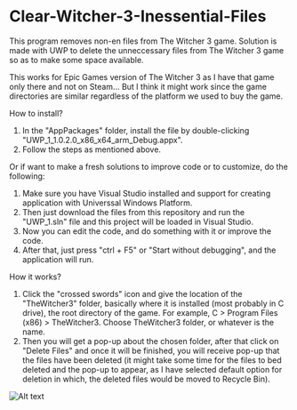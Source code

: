 # Clear-Witcher-3-Inessential-Files

This program removes non-en files from The Witcher 3 game.
Solution is made with UWP to delete the unneccessary files from The Witcher 3 game so as to make some space available.

This works for Epic Games version of The Witcher 3 as I have that game only there and not on Steam... But I think it might work since the game directories are similar regardless of the platform we used to buy the game.

How to install?
1. In the "AppPackages" folder, install the file by double-clicking "UWP_1_1.0.2.0_x86_x64_arm_Debug.appx".
2. Follow the steps as mentioned above.

Or if want to make a fresh solutions to improve code or to customize, do the following:
1. Make sure you have Visual Studio installed and support for creating application with Universsal Windows Platform.
2. Then just download the files from this repository and run the "UWP_1.sln" file and this project will be loaded in Visual Studio.
3. Now you can edit the code, and do something with it or improve the code.
4. After that, just press "ctrl + F5" or "Start without debugging", and the application will run.


How it works?
1. Click the "crossed swords" icon and give the location of the "TheWitcher3" folder, basically where it is installed (most probably in C drive), the root directory of the game.
For example, C > Program Files (x86) > TheWitcher3. Choose TheWitcher3 folder, or whatever is the name.
2. Then you will get a pop-up about the chosen folder, after that click on "Delete Files" and once it will be finished, you will receive pop-up that the files have been deleted (it might take some time for the files to bed deleted and the pop-up to appear, as I have selected default option for deletion in which, the deleted files would be moved to Recycle Bin).



![Alt text](relative/path/to/Images/W3_0.png?raw=true "W3_0")
